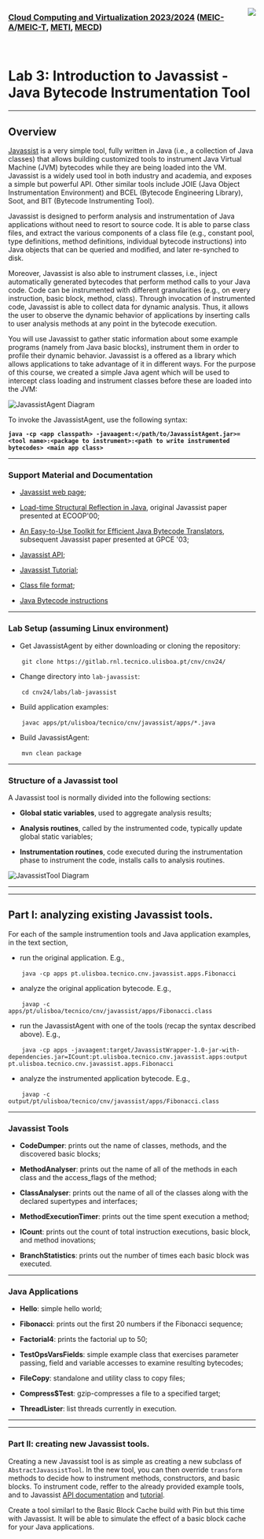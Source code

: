 <a href="https://dei.tecnico.ulisboa.pt/"><img style="float: right;" src="res/logodei.png"></a>

### [Cloud Computing and Virtualization 2023/2024](https://fenix.tecnico.ulisboa.pt/disciplinas/AVExe23/2023-2024/2-semestre) ([MEIC-A](https://fenix.tecnico.ulisboa.pt/cursos/meic-a)/[MEIC-T](https://fenix.tecnico.ulisboa.pt/meic-t), [METI](https://fenix.tecnico.ulisboa.pt/merc), [MECD](https://fenix.tecnico.ulisboa.pt/cursos/mecd))

&nbsp;
&nbsp;
&nbsp;
&nbsp;

# Lab 3: Introduction to Javassist - Java Bytecode Instrumentation Tool

---

## Overview


[Javassist](https://www.javassist.org/) is a very simple tool, fully written in Java (i.e., a collection of Java classes) that allows building customized tools to instrument Java Virtual Machine (JVM) bytecodes while they are being loaded into the VM. Javassist is a widely used tool in both industry and academia, and exposes a simple but powerful API. Other similar tools include JOIE (Java Object Instrumentation Environment) and BCEL (Bytecode Engineering Library), Soot, and BIT (Bytecode Instrumenting Tool).

Javassist is designed to perform analysis and instrumentation of Java applications without need to resort to source code. It is able to parse class files, and extract the various components of a class file (e.g., constant pool, type definitions, method definitions, individual bytecode instructions) into Java objects that can be queried and modified, and later re-synched to disk.

Moreover, Javassist is also able to instrument classes, i.e., inject automatically generated bytecodes that perform method calls to your Java code. Code can be instrumented with different granularities (e.g., on every instruction, basic block, method, class). Through invocation of instrumented code, Javassist is able to collect data for dynamic analysis. Thus, it allows the user to observe the dynamic behavior of applications by inserting calls to user analysis methods at any point in the bytecode execution.

You will use Javassist to gather static information about some example programs (namely from Java basic blocks), instrument them in order to profile their dynamic behavior. Javassist is a offered as a library which allows applications to take advantage of it in different ways. For the purpose of this course, we created a simple Java agent which will be used to intercept class loading and instrument classes before these are loaded into the JVM:

![JavassistAgent Diagram](res/JavassistAgent.png)

To invoke the JavassistAgent, use the following syntax:

**`java -cp <app classpath> -javaagent:</path/to/JavassistAgent.jar>=<tool name>:<package to instrument>:<path to write instrumented bytecodes> <main app class>`**

---

### Support Material and Documentation

- [Javassist web page](https://www.javassist.org/);

- [Load-time Structural Reflection in Java](https://citeseerx.ist.psu.edu/document?repid=rep1&type=pdf&doi=d81c33f3c7172a538bd81047ce51a4f70f4a16e9), original Javassist paper presented at ECOOP'00;

- [An Easy-to-Use Toolkit for Efficient Java Bytecode Translators](https://static.csg.ci.i.u-tokyo.ac.jp/papers/03/chiba-gpce03.pdf), subsequent Javassist paper presented at GPCE '03;

- [Javassist API](https://www.javassist.org/html/index.html);

- [Javassist Tutorial](https://www.javassist.org/tutorial/tutorial.html);

- [Class file format](https://docs.oracle.com/javase/specs/jvms/se7/html/jvms-4.html);

- [Java Bytecode instructions](http://docs.oracle.com/javase/specs/jvms/se11/html/jvms-6.html)

---

### Lab Setup (assuming Linux environment)

- Get JavassistAgent by either downloading or cloning the repository: 

&nbsp;&nbsp;&nbsp;&nbsp;&nbsp;&nbsp; `git clone https://gitlab.rnl.tecnico.ulisboa.pt/cnv/cnv24/`

- Change directory into `lab-javassist`:

&nbsp;&nbsp;&nbsp;&nbsp;&nbsp;&nbsp; `cd cnv24/labs/lab-javassist`

- Build application examples:

&nbsp;&nbsp;&nbsp;&nbsp;&nbsp;&nbsp; `javac apps/pt/ulisboa/tecnico/cnv/javassist/apps/*.java`

- Build JavassistAgent:

&nbsp;&nbsp;&nbsp;&nbsp;&nbsp;&nbsp; `mvn clean package`

---

### Structure of a Javassist tool

A Javassist tool is normally divided into the following sections:

- **Global static variables**, used to aggregate analysis results;

- **Analysis routines**, called by the instrumented code, typically update global static variables;

- **Instrumentation routines**, code executed during the instrumentation phase to instrument the code, installs calls to analysis routines.

![JavassistTool Diagram](res/JavassistTool.png)


---

---

## Part I: analyzing existing Javassist tools.

For each of the sample instrumention tools and Java application examples, in the text section,

- run the original application. E.g.,

&nbsp;&nbsp;&nbsp;&nbsp;&nbsp;&nbsp; `java -cp apps pt.ulisboa.tecnico.cnv.javassist.apps.Fibonacci`

- analyze the original application bytecode. E.g.,

&nbsp;&nbsp;&nbsp;&nbsp;&nbsp;&nbsp; `javap -c apps/pt/ulisboa/tecnico/cnv/javassist/apps/Fibonacci.class`

- run the JavassistAgent with one of the tools (recap the syntax described above). E.g.,

&nbsp;&nbsp;&nbsp;&nbsp;&nbsp;&nbsp; `java -cp apps -javaagent:target/JavassistWrapper-1.0-jar-with-dependencies.jar=ICount:pt.ulisboa.tecnico.cnv.javassist.apps:output pt.ulisboa.tecnico.cnv.javassist.apps.Fibonacci`

- analyze the instrumented application bytecode. E.g.,

&nbsp;&nbsp;&nbsp;&nbsp;&nbsp;&nbsp; `javap -c output/pt/ulisboa/tecnico/cnv/javassist/apps/Fibonacci.class`

---

### Javassist Tools

- **CodeDumper**: prints out the name of classes, methods, and the discovered basic blocks;

- **MethodAnalyser**: prints out the name of all of the methods in each class and the access\_flags of the method;

- **ClassAnalyser**: prints out the name of all of the classes along with the declared supertypes and interfaces;

- **MethodExecutionTimer**: prints out the time spent execution a method;

- **ICount**: prints out the count of total instruction executions, basic block, and method inovations;

- **BranchStatistics**: prints out the number of times each basic block was executed.

---

### Java Applications

- **Hello**: simple hello world;

- **Fibonacci**: prints out the first 20 numbers if the Fibonacci sequence;

- **Factorial4**: prints the factorial up to 50;

- **TestOpsVarsFields**: simple example class that exercises parameter passing, field and variable accesses to examine resulting bytecodes;

- **FileCopy**: standalone and utility class to copy files;

- **Compress$Test**: gzip-compresses a file to a specified target;

- **ThreadLister**: list threads currently in execution.

---

---

### Part II: creating new Javassist tools.

Creating a new Javassist tool is as simple as creating a new subclass of `AbstractJavassistTool`. In the new tool, you can then override `transform` methods to decide how to instrument methods, constructors, and basic blocks. To instrument code, reffer to the already provided example tools, and to Javassist [API documentation](https://www.javassist.org/html/index.html) and [tutorial](https://www.javassist.org/tutorial/tutorial.html).

Create a tool similarl to the Basic Block Cache build with Pin but this time with Javassist. It will be able to simulate the effect of a basic block cache for your Java applications.
